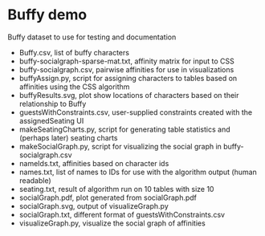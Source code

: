 # Buffy demo
Buffy dataset to use for testing and documentation

- Buffy.csv, list of buffy characters
- buffy-socialgraph-sparse-mat.txt, affinity matrix for input to CSS
- buffy-socialgraph.csv, pairwise affinities for use in visualizations
- buffyAssign.py, script for assigning characters to tables based on affinities using the CSS algorithm
- buffyResults.svg, plot show locations of characters based on their relationship to Buffy
- guestsWithConstraints.csv, user-supplied constraints created with the assignedSeating UI
- makeSeatingCharts.py, script for generating table statistics and (perhaps later) seating charts
- makeSocialGraph.py, script for visualizing the social graph in buffy-socialgraph.csv
- nameIds.txt, affinities based on character ids
- names.txt,  list of names to IDs for use with the algorithm output (human readable)
- seating.txt, result of algorithm run on 10 tables with size 10
- socialGraph.pdf, plot generated from socialGraph.pdf
- socialGraph.svg, output of visualizeGraph.py
- socialGraph.txt, different format of guestsWithConstraints.csv
- visualizeGraph.py, visualize the social graph of affinities
